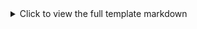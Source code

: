 <details>
<summary>Click to view the full template markdown</summary>
## ✅ Feature Title  
**<Clear, action-oriented title describing what’s being curated or delivered>**

---

### **Description / Context**  
<Provide business and technical background. Explain why this Feature exists. Include drivers such as platform migrations, compliance, developer enablement, support readiness, etc.>

---

### **Scope Includes**
- <List the core activities and outcomes this Feature will deliver>
- <Include governance deliverables such as: Request for Comment, Threat Model, operational docs>
- <Use action verbs like define, curate, integrate, publish, validate, document>
- <Include tooling (e.g., Terraform, Harness, Ansible), platforms (Azure), and target domains>

---

### **Out of Scope**
- <Call out what is *explicitly not* covered, to avoid scope creep or confusion>
- <Use this to clarify dependencies, avoid duplicate effort, or defer future phases>

---

### **Dependencies**
- <List teams, roles, or Features that must be involved for successful delivery>
- <Include Enterprise Architecture, Security, Observability, and Service Management teams if relevant>

---

### **Value**
<Explain the product or platform value this Feature delivers: e.g., enabling migration, improving security, increasing self-service, reducing support overhead, aligning with enterprise standards>

---

### **Acceptance Criteria**

| ID  | Description |
|-----|-------------|
| AC1 | <Specific, testable outcome that indicates part of the Feature is complete> |
| AC2 | <e.g., Terraform module published and versioned> |
| AC3 | <Request for Comment document is authored, reviewed, and shared with Enterprise Architecture> |
| AC4 | <Threat Model completed and approved by CSO/Information Security> |
| AC5 | <Operational documentation and runbooks completed and stored in designated location> |
| AC6 | <Software model and metadata registered in ServiceNow and App ID received> |
| AC7 | <Backstage entry created or updated to reflect curated product availability> |
| AC8 | <Public Cloud Catalog entry created or updated> |
| AC9 | <Release Note is created and published to stakeholders or change comms> |

---

### **Definition of Done**
- ✅ All acceptance criteria met  
- ✅ Documentation reviewed and accessible  
- ✅ Product or module is consumable via standard tooling (e.g., Terraform Registry, Harness pipeline)  
- ✅ Operational runbooks and support ownership confirmed  
- ✅ **Request for Comment shared and acknowledged by Architecture function**  
- ✅ **Threat Model completed and security risks documented or accepted**  
- ✅ **ServiceNow metadata and App ID registered and available for use**  
- ✅ **Backstage and Public Cloud Catalog entries are published and visible**  
- ✅ **Release Note available for consumers and change process**

</details>


